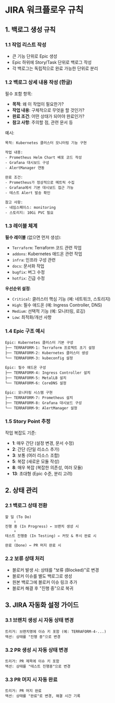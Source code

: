 # JIRA 워크플로우 규칙

## 1. 백로그 생성 규칙

### 1.1 작업 리스트 작성
- 큰 기능 단위로 Epic 생성
- Epic 하위에 Story/Task 단위로 백로그 작성
- 각 백로그는 독립적으로 완료 가능한 단위로 분리

### 1.2 백로그 상세 내용 작성 (한글)
필수 포함 항목:
- **목적**: 왜 이 작업이 필요한가?
- **작업 내용**: 구체적으로 무엇을 할 것인가?
- **완료 조건**: 어떤 상태가 되어야 완료인가?
- **참고 사항**: 주의할 점, 관련 문서 등

예시:
```
목적: Kubernetes 클러스터 모니터링 기능 구현

작업 내용:
- Prometheus Helm Chart 배포 코드 작성
- Grafana 대시보드 구성
- AlertManager 연동

완료 조건:
- Prometheus가 정상적으로 메트릭 수집
- Grafana에서 기본 대시보드 접근 가능
- 테스트 Alert 발송 확인

참고 사항:
- 네임스페이스: monitoring
- 스토리지: 10Gi PVC 필요
```

### 1.3 레이블 체계
**필수 레이블** (없으면 먼저 생성):
- `Terraform`: Terraform 코드 관련 작업
- `addons`: Kubernetes 애드온 관련 작업
- `infra`: 인프라 구성 관련
- `docs`: 문서화 작업
- `bugfix`: 버그 수정
- `hotfix`: 긴급 수정

**우선순위 설정**:
- `Critical`: 클러스터 핵심 기능 (예: 네트워크, 스토리지)
- `High`: 필수 애드온 (예: Ingress Controller, DNS)
- `Medium`: 선택적 기능 (예: 모니터링, 로깅)
- `Low`: 최적화/개선 사항

### 1.4 Epic 구조 예시
```
Epic: Kubernetes 클러스터 기본 구성
├── TERRAFORM-1: Terraform 프로젝트 초기 설정
├── TERRAFORM-2: Kubernetes 클러스터 생성
└── TERRAFORM-3: kubeconfig 설정

Epic: 필수 애드온 구성
├── TERRAFORM-4: Ingress Controller 설치
├── TERRAFORM-5: MetalLB 설치
└── TERRAFORM-6: CoreDNS 설정

Epic: 모니터링 시스템 구현
├── TERRAFORM-7: Prometheus 설치
├── TERRAFORM-8: Grafana 대시보드 구성
└── TERRAFORM-9: AlertManager 설정
```

### 1.5 Story Point 추정
작업 복잡도 기준:
- **1**: 매우 간단 (설정 변경, 문서 수정)
- **2**: 간단 (단일 리소스 추가)
- **3**: 보통 (여러 리소스 조합)
- **5**: 복잡 (새로운 모듈 작성)
- **8**: 매우 복잡 (복잡한 의존성, 여러 모듈)
- **13**: 초대형 (Epic 수준, 분리 고려)

## 2. 상태 관리

### 2.1 백로그 상태 전환
```
할 일 (To Do)
    ↓
진행 중 (In Progress) ← 브랜치 생성 시
    ↓
테스트 진행중 (In Testing) ← 커밋 & 푸시 완료 시
    ↓
완료 (Done) ← PR 머지 완료 시
```

### 2.2 보류 상태 처리
- 블로커 발생 시: 상태를 "보류 (Blocked)"로 변경
- 블로커 이슈를 별도 백로그로 생성
- 원본 백로그에 블로커 이슈 링크 추가
- 블로커 해결 후 "진행 중"으로 복귀

## 3. JIRA 자동화 설정 가이드

### 3.1 브랜치 생성 시 자동 상태 변경
```
트리거: 브랜치명에 이슈 키 포함 (예: TERRAFORM-4-...)
액션: 상태를 "진행 중"으로 변경
```

### 3.2 PR 생성 시 자동 상태 변경
```
트리거: PR 제목에 이슈 키 포함
액션: 상태를 "테스트 진행중"으로 변경
```

### 3.3 PR 머지 시 자동 완료
```
트리거: PR 머지 완료
액션: 상태를 "완료"로 변경, 해결 시간 기록
```
